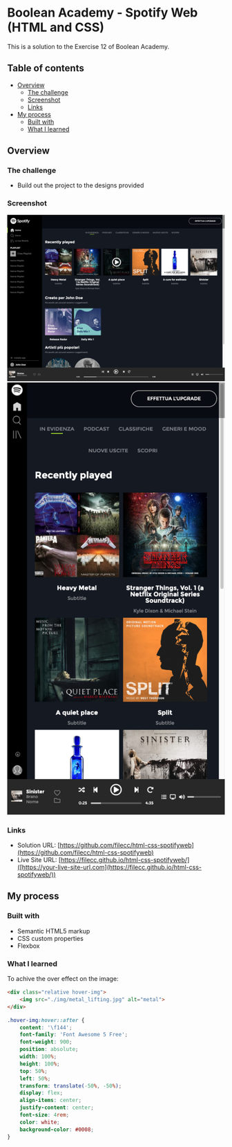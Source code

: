 # Boolean Academy - Spotify Web (HTML and CSS)

This is a solution to the Exercise 12 of Boolean Academy. 

## Table of contents

- [Overview](#overview)
  - [The challenge](#the-challenge)
  - [Screenshot](#screenshot)
  - [Links](#links)
- [My process](#my-process)
  - [Built with](#built-with)
  - [What I learned](#what-i-learned)
 

## Overview

### The challenge

- Build out the project to the designs provided

### Screenshot

![Desktop](./screens/layouts/spotify-lg.png)
![Mobile](./screens/layouts/spotify-xs.png)

### Links

- Solution URL: [https://github.com/filecc/html-css-spotifyweb](https://github.com/filecc/html-css-spotifyweb)
- Live Site URL: [https://filecc.github.io/html-css-spotifyweb/]([https://your-live-site-url.com](https://filecc.github.io/html-css-spotifyweb/))

## My process

### Built with

- Semantic HTML5 markup
- CSS custom properties
- Flexbox


### What I learned
To achive the over effect on the image:

```html
<div class="relative hover-img">
    <img src="./img/metal_lifting.jpg" alt="metal">
</div>
```
```css
.hover-img:hover::after {
    content: '\f144';
    font-family: 'Font Awesome 5 Free';
    font-weight: 900;
    position: absolute;
    width: 100%;
    height: 100%;
    top: 50%;
    left: 50%;
    transform: translate(-50%, -50%);
    display: flex;
    align-items: center;
    justify-content: center;
    font-size: 4rem;
    color: white;
    background-color: #0008;
}
```
